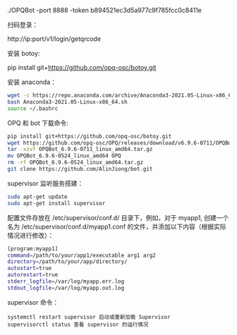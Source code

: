 ./OPQBot -port 8888 -token b894521ec3d5a977c9f785fcc0c8411e

扫码登录：

http://ip:port/v1/login/getqrcode

安装 botoy:

pip install git+https://github.com/opq-osc/botoy.git

安装 anaconda：

```bash
wget -c https://repo.anaconda.com/archive/Anaconda3-2021.05-Linux-x86_64.sh
bash Anaconda3-2021.05-Linux-x86_64.sh
source ~/.bashrc
```

OPQ 和 bot 下载命令:

```bash
pip install git+https://github.com/opq-osc/botoy.git
wget https://github.com/opq-osc/OPQ/releases/download/v6.9.6-0711/OPQBot_6.9.6-0711_linux_amd64.tar.gz
tar -xzvf OPQBot_6.9.6-0711_linux_amd64.tar.gz
mv OPQBot_6.9.6-0524_linux_amd64 OPQ
rm -rf OPQBot_6.9.6-0524_linux_amd64.tar.gz
git clone https://github.com/AlinJiong/bot.git
```

supervisor 监听服务搭建：

```bash
sudo apt-get update
sudo apt-get install supervisor
```


配置文件存放在 /etc/supervisor/conf.d/ 目录下，例如，对于 myapp1, 创建一个名为 /etc/supervisor/conf.d/myapp1.conf 的文件，并添加以下内容（根据实际情况进行修改）：

```bash
[program:myapp1]
command=/path/to/your/app1/executable arg1 arg2
directory=/path/to/your/app/directory/
autostart=true
autorestart=true
stderr_logfile=/var/log/myapp.err.log
stdout_logfile=/var/log/myapp.out.log
```

supervisor 命令：

```
systemctl restart supervisor 启动或重新加载 Supervisor
supervisorctl status 查看 supervisor 的运行情况
```
